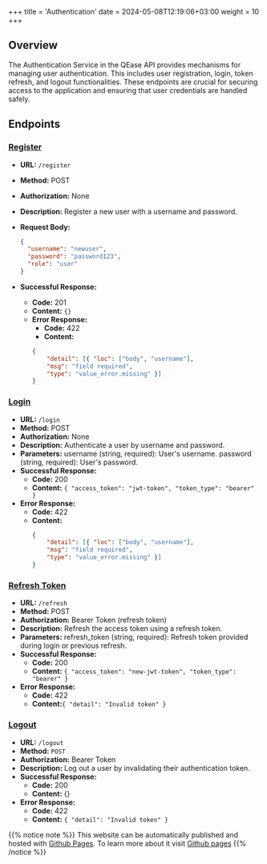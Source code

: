 +++
title = 'Authentication'
date = 2024-05-08T12:19:06+03:00
weight = 10
+++


## Overview

The Authentication Service in the QEase API provides mechanisms for managing user authentication. This includes user registration, login, token refresh, and logout functionalities. These endpoints are crucial for securing access to the application and ensuring that user credentials are handled safely.

## Endpoints

### [Register](https://qease-app-04a682a52c08.herokuapp.com/docs#/auth/register_register_post) 

- **URL:** `/register`
- **Method:** POST
- **Authorization:** None
- **Description:** Register a new user with a username and password.
- **Request Body:**

  ```json
  {
    "username": "newuser",
    "password": "password123",
    "role": "user"
  }
    ```

- **Successful Response:**
    - **Code:** 201
    - **Content:** `{}`
    - **Error Response:**
        - **Code:** 422
        - **Content:**  
        ```json
        {   
            "detail": [{ "loc": ["body", "username"], 
            "msg": "field required",   
            "type": "value_error.missing" }] 
        }
        ```

### [Login](https://qease-app-04a682a52c08.herokuapp.com/docs#/auth/login_login_post)
- **URL:** `/login`
- **Method:** POST
- **Authorization:** None
- **Description:** Authenticate a user by username and password.
- **Parameters:**
username (string, required): User's username.
password (string, required): User's password.
- **Successful Response:**
    - **Code:** 200
    - **Content:** `{ "access_token": "jwt-token", "token_type": "bearer" }`
- **Error Response:**
    - **Code:** 422
    - **Content:**  
        ```json
        {   
            "detail": [{ "loc": ["body", "username"], 
            "msg": "field required",   
            "type": "value_error.missing" }] 
        }
        ```


### [Refresh Token](https://qease-app-04a682a52c08.herokuapp.com/docs#/auth/refresh_token_refresh_post)
- **URL:** `/refresh`
- **Method:** POST
- **Authorization:** Bearer Token (refresh token)
- **Description:** Refresh the access token using a refresh token.
- **Parameters:**
refresh_token (string, required): Refresh token provided during login or previous refresh.
- **Successful Response:**
    - **Code:** 200
    - **Content:** `{ "access_token": "new-jwt-token", "token_type": "bearer" }`
- **Error Response:**
    - **Code:** 422
    - **Content:**`{ "detail": "Invalid token" }`

### [Logout](https://qease-app-04a682a52c08.herokuapp.com/docs#/auth/logout_logout_post)
- **URL:** `/logout`
- **Method:** `POST`
- **Authorization:** Bearer Token
- **Description:** Log out a user by invalidating their authentication token.
- **Successful Response:**
    - **Code:** 200
    - **Content:** {}
- **Error Response:**
    - **Code:** 422
    - **Content:** `{ "detail": "Invalid token" }`

{{% notice note %}}
This website can be automatically published and hosted with [Github Pages](https://pages.github.com/). To learn more about it visit [Github pages](https://gohugo.io/hosting-and-deployment/hosting-on-github/)
{{% /notice %}}
